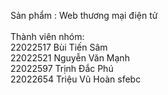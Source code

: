 Sản phẩm : Web thương mại điện tử\
\
Thành viên nhóm:\
22022517 Bùi Tiến Sâm\
22022521 Nguyễn Văn Mạnh\
22022597 Trịnh Đắc Phú\
22022654 Triệu Vũ Hoàn
sfebc
